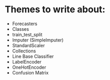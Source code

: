 # Themes to write about:

* Forecasters
* Classes
* train_test_split
* Imputer (SimpleImputer)
* StandardScaler
* Collections
* Line Base Classifier
* LabelEncoder
* OneHotEncoder
* Confusion Matrix